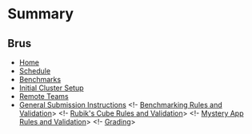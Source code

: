 # Summary
## Brus
- [Home](./main.md)
- [Schedule](./sched.md)
- [Benchmarks](benchmark.md)
- [Initial Cluster Setup](./setup.md)
- [Remote Teams](./hybrid.md)
- [General Submission Instructions](./submission.md)
<!- [Benchmarking Rules and Validation](./benchmark.md)>
<!- [Rubik's Cube Rules and Validation](./rubiks.md)>
<!- [Mystery App Rules and Validation](./mystery.md)>
<!- [Grading](./grading.md)>
